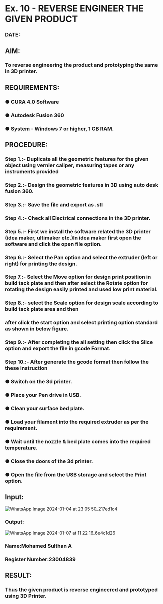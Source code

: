 # Ex. 10 - REVERSE ENGINEER THE GIVEN PRODUCT

### DATE: 

## AIM: 
### To reverse engineering the product and prototyping the same in 3D printer.

## REQUIREMENTS:
### ●	CURA 4.0 Software
### ●	 Autodesk Fusion 360
### ●	 System - Windows 7 or higher, 1 GB RAM.

## PROCEDURE:
### Step 1.:- Duplicate all the geometric features for the given object using vernier caliper, measuring tapes or any instruments provided
### Step 2.:- Design the geometric features in 3D using auto desk fusion 360.
### Step 3.:- Save the file and export as .stl
### Step 4.:- Check all Electrical connections in the 3D printer.
### Step 5.:- First we install the software related the 3D printer (idea maker, ultimaker etc.)In idea maker first open the software and click the open file option.
### Step 6.:- Select the Pan option and select the extruder (left or right) for printing the design.
### Step 7.:- Select the Move option for design print position in build tack plate and then after select the Rotate option for rotating the design easily printed and used low print material.
### Step 8.:- select the Scale option for design scale according to build tack plate area and then
### after click the start option and select printing option standard as shown in below figure.
### Step 9.:- After completing the all setting then click the Slice option and export the file in gcode Format.
### Step 10.:- After generate the gcode format then follow the these instruction 
  ###   ●	Switch on the 3d printer.
  ###   ●	Place your Pen drive in USB.
  ###   ●	Clean your surface bed plate.
  ###   ●	Load your filament into the required extruder as per the requirement.
  ###   ●	Wait until the nozzle & bed plate comes into the required temperature.
  ###   ●	Close the doors of the 3d printer.
  ###   ●	Open the file from the USB storage and select the Print option.

## Input:
![WhatsApp Image 2024-01-04 at 23 05 50_217ed1c4](https://github.com/Karsavarthan/Ex.-10---REVERSE-ENGINEER-THE-GIVEN-PRODUCT/assets/139841970/8b3d3591-06c8-490d-8b5b-1e91cdbb3bf7)

### Output:
![WhatsApp Image 2024-01-07 at 11 22 16_6e4c1d26](https://github.com/Sulthan06042007/Ex.-10---REVERSE-ENGINEER-THE-GIVEN-PRODUCT/assets/144980103/5e1487e2-e508-40f2-8567-ccd84dc39f8d)


### Name:Mohamed Sulthan A
### Register Number:23004839

## RESULT:
###   Thus the given product is reverse engineered and prototyped using 3D Printer.
